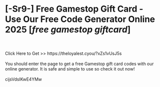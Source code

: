 # [-Sr9-] Free Gamestop Gift Card - Use Our Free Code Generator Online 2025 [*free gamestop giftcard*]
<br>
<br>Click Here to Get >> https://theloyalest.cyou/?xZs1vUsJ5s
<br>
<br>You should enter the page to get a free Gamestop gift card codes with our online generator. It is safe and simple to use so check it out now!
<br>
<br>cijsVdsIKwE4YMw


